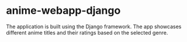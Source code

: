 # anime-webapp-django
The application is built using the Django framework. The app showcases different anime titles and their ratings based on the selected genre. 
